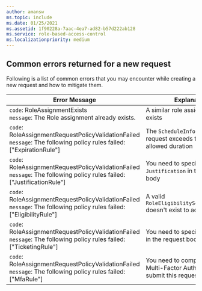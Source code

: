 ```yaml
---
author: amansw
ms.topic: include
ms.date: 01/25/2021
ms.assetid: 1f90228a-7aac-4ea7-ad82-b57d222ab128
ms.service: role-based-access-control
ms.localizationpriority: medium
---
```


## Common errors returned for a new request

Following is a list of common errors that you may encounter while creating a new request and how to mitigate them.

| Error Message | Explanantion | Mitigation |
|---------------|--------------|------------|
|`code`: RoleAssignmentExists<br>`message`: The Role assignment already exists. | A similar role assignment already exists | You can `GET` this role assignment and verify its schedule.
|`code`: RoleAssignmentRequestPolicyValidationFailed<br>`message`: The following policy rules failed: [\"ExpirationRule\"] | The `ScheduleInfo` specified in the request exceeds the maximum allowed duration | You can `GET` the [RoleManagementPolicy](../privileged-role-policy-rest-sample.md) for this `RoleDefinitionId` and check the `RoleManagementPolicyExpirationRule`
|`code`: RoleAssignmentRequestPolicyValidationFailed<br>`message`: The following policy rules failed: [\"JustificationRule\"] | You need to specify a `Justification` in the request body | You can `GET` the [RoleManagementPolicy](../privileged-role-policy-rest-sample.md) for this `RoleDefinitionId` and check the `RoleManagementPolicyEnablementRule` 
|`code`: RoleAssignmentRequestPolicyValidationFailed<br>`message`: The following policy rules failed: [\"EligibilityRule\"] | A valid `RoleEligibilityScheduleInstance` doesn't exist to activate this role | A resource admin needs to create a [`RoleEligibilityScheduleRequest`](../privileged-role-eligibility-rest-sample.md) for this principal
|`code`: RoleAssignmentRequestPolicyValidationFailed<br>`message`: The following policy rules failed: [\"TicketingRule\"] | You need to specify a `TicketInfo` in the request body | You can `GET` the [RoleManagementPolicy](../privileged-role-policy-rest-sample.md) for this `RoleDefinitionId` and check the `RoleManagementPolicyEnablementRule` 
|`code`: RoleAssignmentRequestPolicyValidationFailed<br>`message`: The following policy rules failed: [\"MfaRule\"] | You need to complete Azure Multi-Factor Authentication to submit this request | You can `GET` the [RoleManagementPolicy](../privileged-role-policy-rest-sample.md) for this `RoleDefinitionId` and check the `RoleManagementPolicyEnablementRule` 
